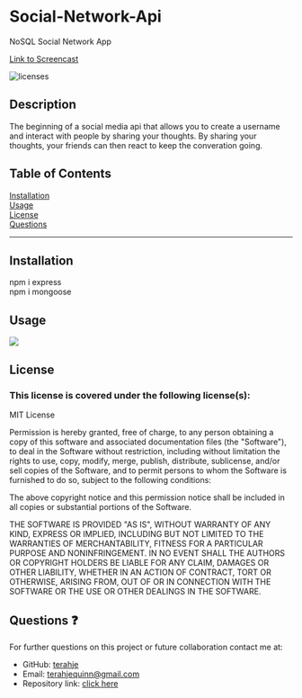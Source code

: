 # Social-Network-Api
NoSQL Social Network App

[Link to Screencast](https://drive.google.com/file/d/1LORwV63q28O9hsRHFbzy2eIHhhac14rF/view)


![licenses](https://img.shields.io/badge/License-MIT_License-blue.svg)

## Description
The beginning of a social media api that allows you to create a username and interact with people by sharing your thoughts.  By sharing your thoughts, your friends can then react to keep the converation going.  

## Table of Contents
[Installation](#installation)<br>
[Usage](#usage)<br>
[License](#license)<br>
[Questions](#questions)<br>
***
## Installation
npm i express<br>
npm i mongoose<br>


## Usage
![](/screencast.gif)

## License
### This license is covered under the following license(s):
MIT License

Permission is hereby granted, free of charge, to any person obtaining a copy
of this software and associated documentation files (the "Software"), to deal
in the Software without restriction, including without limitation the rights
to use, copy, modify, merge, publish, distribute, sublicense, and/or sell
copies of the Software, and to permit persons to whom the Software is
furnished to do so, subject to the following conditions:

The above copyright notice and this permission notice shall be included in all
copies or substantial portions of the Software.

THE SOFTWARE IS PROVIDED "AS IS", WITHOUT WARRANTY OF ANY KIND, EXPRESS OR
IMPLIED, INCLUDING BUT NOT LIMITED TO THE WARRANTIES OF MERCHANTABILITY,
FITNESS FOR A PARTICULAR PURPOSE AND NONINFRINGEMENT. IN NO EVENT SHALL THE
AUTHORS OR COPYRIGHT HOLDERS BE LIABLE FOR ANY CLAIM, DAMAGES OR OTHER
LIABILITY, WHETHER IN AN ACTION OF CONTRACT, TORT OR OTHERWISE, ARISING FROM,
OUT OF OR IN CONNECTION WITH THE SOFTWARE OR THE USE OR OTHER DEALINGS IN THE
SOFTWARE.

## Questions :question:
For further questions on this project or future collaboration contact me at:<br>
* GitHub: [terahje](https://github.com/terahje)
* Email: terahjequinn@gmail.com
* Repository link: [click here](https://github.com/terahje/social-network-api)
